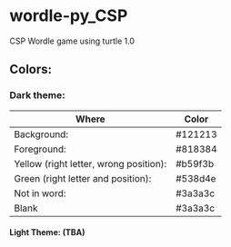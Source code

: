 # wordle-py_CSP
CSP Wordle game using turtle 1.0

## Colors:
### Dark theme:
| Where                                  | Color   |
| -------------------------------------- | ------- |
| Background:                            | #121213 |
| Foreground:                            | #818384 |
| Yellow (right letter, wrong position): | #b59f3b |
| Green (right letter and position):     | #538d4e |
| Not in word:                           | #3a3a3c |
| Blank                                  | #3a3a3c |

#### Light Theme: (TBA)

